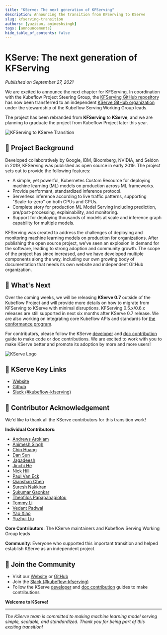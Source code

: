 ```yaml
---
title: "KServe: The next generation of KFServing"
description: Announcing the transition from KFServing to KServe
slug: kfserving-transition
authors: [yuzisun, animeshsingh]
tags: [announcements]
hide_table_of_contents: false
---
```


# KServe: The next generation of KFServing

*Published on September 27, 2021*

We are excited to announce the next chapter for KFServing. In coordination with the Kubeflow Project Steering Group, the [KFServing GitHub repository](https://github.com/kubeflow/kfserving) has now been transferred to an independent [KServe GitHub organization](https://github.com/kserve/kserve) under the stewardship of the Kubeflow Serving Working Group leads.

The project has been rebranded from **KFServing** to **KServe**, and we are planning to graduate the project from Kubeflow Project later this year.

<!-- truncate -->

![KFServing to KServe Transition](/img/blog/2021-09-27-kfserving-transition/image1.png)

## 🎯 Project Background

Developed collaboratively by Google, IBM, Bloomberg, NVIDIA, and Seldon in 2019, KFServing was published as open source in early 2019. The project sets out to provide the following features:

- A simple, yet powerful, Kubernetes Custom Resource for deploying machine learning (ML) models on production across ML frameworks.
- Provide performant, standardized inference protocol.
- Serverless inference according to live traffic patterns, supporting "Scale-to-zero" on both CPUs and GPUs.
- Complete story for production ML Model Serving including prediction, pre/post-processing, explainability, and monitoring.
- Support for deploying thousands of models at scale and inference graph capability for multiple models.

KFServing was created to address the challenges of deploying and monitoring machine learning models on production for organizations. After publishing the open source project, we've seen an explosion in demand for the software, leading to strong adoption and community growth. The scope of the project has since increased, and we have developed multiple components along the way, including our own growing body of documentation that needs its own website and independent GitHub organization.

## 🚀 What's Next

Over the coming weeks, we will be releasing **KServe 0.7** outside of the Kubeflow Project and will provide more details on how to migrate from KFServing to KServe with minimal disruptions. KFServing 0.5.x/0.6.x releases are still supported in next six months after KServe 0.7 release. We are also working on integrating core Kubeflow APIs and standards for [the conformance program](https://docs.google.com/document/d/1a9ufoe_6DB1eSjpE9eK5nRBoH3ItoSkbPfxRA0AjPIc).

For contributors, please follow the KServe [developer](https://github.com/kserve/website/blob/main/docs/developer/developer.md) and [doc contribution](https://github.com/kserve/website/blob/main/docs/help/contributor/mkdocs-contributor-guide.md) guide to make code or doc contributions. We are excited to work with you to make KServe better and promote its adoption by more and more users!

![KServe Logo](/img/blog/2021-09-27-kfserving-transition/kserve.png)

## 🔗 KServe Key Links

- [Website](https://kserve.github.io/website/)
- [Github](https://github.com/kserve/kserve/)
- [Slack (#kubeflow-kfserving)](https://kubeflow.slack.com/join/shared_invite/zt-n73pfj05-l206djXlXk5qdQKs4o1Zkg#/)

## 🙏 Contributor Acknowledgement

We'd like to thank all the KServe contributors for this transition work!

**Individual Contributors:**
- [Andrews Arokiam](https://github.com/andyi2it)
- [Animesh Singh](https://github.com/animeshsingh)
- [Chin Huang](https://github.com/chinhuang007)
- [Dan Sun](http://github.com/yuzisun)
- [Jagadeesh](https://github.com/jagadeeshi2i)
- [Jinchi He](https://github.com/jinchihe)
- [Nick Hill](https://github.com/njhill)
- [Paul Van Eck](https://github.com/pvaneck)
- [Qianshan Chen](https://github.com/Iamlovingit)
- [Suresh Nakkiran](https://github.com/Suresh-Nakkeran)
- [Sukumar Gaonkar](https://github.com/sukumargaonkar)
- [Theofilos Papapanagiotou](https://github.com/theofpa)
- [Tommy Li](https://github.com/Tomcli)
- [Vedant Padwal](https://github.com/js-ts)
- [Yao Xiao](https://github.com/PatrickXYS)
- [Yuzhui Liu](https://github.com/yuzliu)

**Core Contributors**: The KServe maintainers and Kubeflow Serving Working Group leads

**Community**: Everyone who supported this important transition and helped establish KServe as an independent project

## 🤝 Join the Community

- Visit our [Website](https://kserve.github.io/website/) or [GitHub](https://github.com/kserve/kserve/)
- Join the [Slack (#kubeflow-kfserving)](https://kubeflow.slack.com/join/shared_invite/zt-n73pfj05-l206djXlXk5qdQKs4o1Zkg#/)
- Follow the KServe [developer](https://github.com/kserve/website/blob/main/docs/developer/developer.md) and [doc contribution](https://github.com/kserve/website/blob/main/docs/help/contributor/mkdocs-contributor-guide.md) guides to make contributions

**Welcome to KServe!**

---

*The KServe team is committed to making machine learning model serving simple, scalable, and standardized. Thank you for being part of this exciting transition!*
